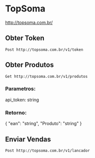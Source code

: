 # TopSoma
http://topsoma.com.br/

## Obter Token
`Post http://topsoma.com.br/v1/token`

## Obter Produtos
`Get http://topsoma.com.br/v1/produtos`
### Parametros:
api_token: string
### Retorno:
{
  "ean": "string",
  "Produto": "string"
}

## Enviar Vendas
`Post http://topsoma.com.br/v1/lancador`
